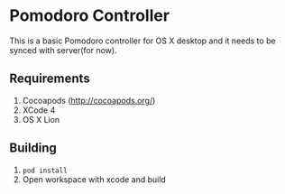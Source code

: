 # Pomodoro Controller

This is a basic Pomodoro controller for OS X desktop and it needs to be synced with server(for now).

## Requirements

1. Cocoapods (http://cocoapods.org/)
2. XCode 4
3. OS X Lion

## Building

1. ```pod install```
2. Open workspace with xcode and build
